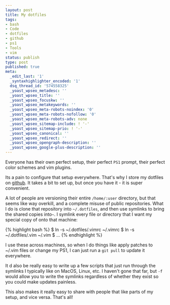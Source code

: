 ```yaml
---
layout: post
title: My dotfiles
tags:
- bash
- Code
- dotfiles
- github
- ps1
- Tools
- vim
status: publish
type: post
published: true
meta:
  _edit_last: '1'
  _syntaxhighlighter_encoded: '1'
  dsq_thread_id: '574558325'
  _yoast_wpseo_metadesc: ''
  _yoast_wpseo_title: ''
  _yoast_wpseo_focuskw: ''
  _yoast_wpseo_metakeywords: ''
  _yoast_wpseo_meta-robots-noindex: '0'
  _yoast_wpseo_meta-robots-nofollow: '0'
  _yoast_wpseo_meta-robots-adv: none
  _yoast_wpseo_sitemap-include: ! '-'
  _yoast_wpseo_sitemap-prio: ! '-'
  _yoast_wpseo_canonical: ''
  _yoast_wpseo_redirect: ''
  _yoast_wpseo_opengraph-description: ''
  _yoast_wpseo_google-plus-description: ''
---
```

Everyone has their own perfect setup, their perfect <code>PS1</code> prompt, their perfect color schemes and vim plugins.

Its a pain to configure that setup everywhere. That's why I store my dotfiles on <a href="https://github.com/seejohnrun/dotfiles">github</a>. It takes a bit to set up, but once you have it - it is super convenient.

A lot of people are versioning their entire <code>/home/:user</code> directory, but that seems like way overkill, and a complete misuse of public repositories. What I do is clone that repository into <code>~/.dotfiles</code>, and then use symlinks to bring the shared copies into<code>~</code>. I symlink every file or directory that I want my special copy of onto that machine:

{% highlight bash %}
$ ln -s ~/.dotfiles/.vimrc ~/.vimrc
$ ln -s ~/.dotfiles/.vim ~/.vim
$ ...
{% endhighlight %}

I use these across machines, so when I do things like apply patches to ~/.vim files or change my PS1, I can just run a <code>git pull</code> to update it everywhere.

It d also be really easy to write up a few scripts that just run through the symlinks I typically like on MacOS, Linux, etc. I haven't gone that far, but <code>-f</code> would allow you to write the symlinks regardless of whether they exist so you could make updates painless.

This also makes it really easy to share with people that like parts of my setup, and vice versa. That's all!
